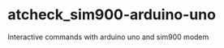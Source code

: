 atcheck_sim900-arduino-uno
==========================
Interactive commands with arduino uno and sim900 modem
